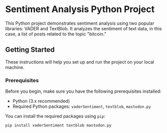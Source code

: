 # Sentiment Analysis Python Project

This Python project demonstrates sentiment analysis using two popular libraries: VADER and TextBlob. It analyzes the sentiment of text data, in this case, a list of posts related to the topic "bitcoin."

## Getting Started

These instructions will help you set up and run the project on your local machine.

### Prerequisites

Before you begin, make sure you have the following prerequisites installed:

- Python (3.x recommended)
- Required Python packages: `vaderSentiment`, `textblob`, `mastodon.py` 

You can install the required packages using `pip`:

```bash
pip install vaderSentiment textblob mastodon.py
